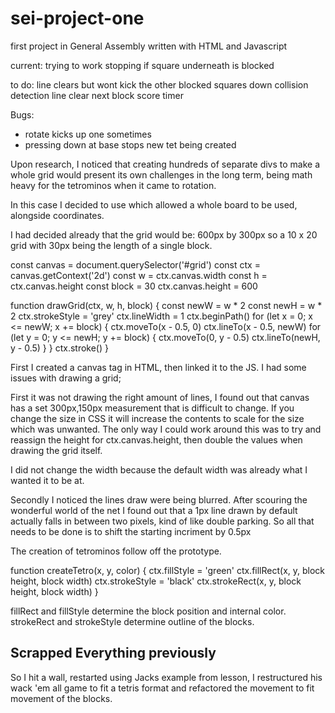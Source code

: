 # sei-project-one
first project in General Assembly written with HTML and Javascript



current: 
trying to work stopping if square underneath is blocked

to do:
line clears but wont kick the other blocked squares down
collision detection
line clear
next block
score
timer



Bugs:

- rotate kicks up one sometimes
- pressing down at base stops new tet being created


<!-- Grid system -->

Upon research, I noticed that creating hundreds of separate divs to make a whole grid would present its own challenges in the long term, being math heavy for the tetrominos when it came to rotation.

In this case I decided to use <canvas></canvas> which allowed a whole board to be used, alongside coordinates.

I had decided already that the grid would be: 600px by 300px so a 10 x 20 grid with 30px being the length of a single block.

 const canvas = document.querySelector('#grid')
  const ctx = canvas.getContext('2d')
  const w = ctx.canvas.width
  const h = ctx.canvas.height
  const block = 30
  ctx.canvas.height = 600

function drawGrid(ctx, w, h, block) {
    const newW = w * 2
    const newH = w * 2
    ctx.strokeStyle = 'grey'
    ctx.lineWidth = 1
    ctx.beginPath()
    for (let x = 0; x <= newW; x += block) {
      ctx.moveTo(x - 0.5, 0)
      ctx.lineTo(x - 0.5, newW)
      for (let y = 0; y <= newH; y += block) {
        ctx.moveTo(0, y - 0.5)
        ctx.lineTo(newH, y - 0.5)
      }
    }
    ctx.stroke()
  }

First I created a canvas tag in HTML, then linked it to the JS.
I had some issues with drawing a grid;

First it was not drawing the right amount of lines, I found out that canvas has a set 300px,150px measurement that is difficult to change. If you change the size in CSS it will increase the contents to scale for the size which was unwanted. The only way I could work around this was to try and reassign the height for ctx.canvas.height, then double the values when drawing the grid itself.

I did not change the width because the default width was already what I wanted it to be at.

Secondly I noticed the lines draw were being blurred. After scouring the wonderful world of the net I found out that a 1px line drawn by default actually falls in between two pixels, kind of like double parking. So all that needs to be done is to shift the starting incriment by 0.5px

<!-- Tetrominos -->

The creation of tetrominos follow off the <canvas></canvas> prototype.

function createTetro(x, y, color) {
    ctx.fillStyle = 'green'
    ctx.fillRect(x, y, block height, block width)
    ctx.strokeStyle = 'black'
    ctx.strokeRect(x, y, block height, block width)
  }

fillRect and fillStyle determine the block position and internal color.
strokeRect and strokeStyle determine outline of the blocks.

## Scrapped Everything previously

So I hit a wall, restarted using Jacks example from lesson, I restructured his wack 'em all game to fit a tetris format and refactored the movement to fit movement of the blocks.